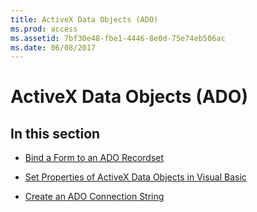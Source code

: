 ```yaml
---
title: ActiveX Data Objects (ADO)
ms.prod: access
ms.assetid: 7bf30e48-fbe1-4446-8e0d-75e74eb506ac
ms.date: 06/08/2017
---
```



# ActiveX Data Objects (ADO)

## In this section


- [Bind a Form to an ADO Recordset](bind-a-form-to-an-ado-recordset.md)
    
- [Set Properties of ActiveX Data Objects in Visual Basic](set-properties-of-activex-data-objects-in-visual-basic.md)
    
- [Create an ADO Connection String](create-an-ado-connection-string.md)
    

